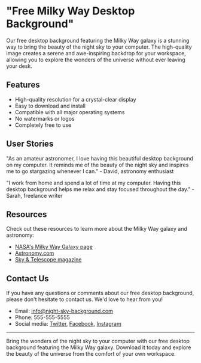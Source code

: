 <!--font:Poppins-->

# "Free Milky Way Desktop Background"

Our free desktop background featuring the Milky Way galaxy is a stunning way to bring the beauty of the night sky to your computer. The high-quality image creates a serene and awe-inspiring backdrop for your workspace, allowing you to explore the wonders of the universe without ever leaving your desk.

## Features

- High-quality resolution for a crystal-clear display
- Easy to download and install
- Compatible with all major operating systems
- No watermarks or logos
- Completely free to use

## User Stories

"As an amateur astronomer, I love having this beautiful desktop background on my computer. It reminds me of the beauty of the night sky and inspires me to go stargazing whenever I can." - David, astronomy enthusiast

"I work from home and spend a lot of time at my computer. Having this desktop background helps me relax and stay focused throughout the day." - Sarah, freelance writer

## Resources

Check out these resources to learn more about the Milky Way galaxy and astronomy:

- [NASA's Milky Way Galaxy page](#)
- [Astronomy.com](#)
- [Sky & Telescope magazine](#)

## Contact Us

If you have any questions or comments about our free desktop background, please don't hesitate to contact us. We'd love to hear from you!

- Email: [info@night-sky-background.com](mailto:info@night-sky-background.com)
- Phone: 555-555-5555
- Social media: [Twitter](#), [Facebook](#), [Instagram](#)

---

Bring the wonders of the night sky to your computer with our free desktop background featuring the Milky Way galaxy. Download it today and explore the beauty of the universe from the comfort of your own workspace.

<!--

Write me content for website with wallpaper which alt text is:

"A photograph of a starry night sky, with the Milky Way galaxy visible overhead."

The name/title of the page should not be 1:1 copy of the alt text but rather a real content of the website which is using this wallpaper.

- Use markdown format 
- Start with heading
- Heading should be short and concise
- The content should look like a real website 
- The website should not be about the wallpaper, wallpaper is just a related background
- Heading should be contain work "wallpaper" or "background"
- Include real sections like references, contact, user stories, etc. use things relevant to the page purpose.
- Feel free to use structure like headings, bullets, numbering, blockquotes, paragraphs, horizontal lines, etc.
- You can use formatting like bold or _italic_
- You can include UTF-8 emojis
- Links should be only #hash anchors (and you can refer to the document itself)
- Do not include images


---


# Night Sky Wallpaper for Your Desktop

Transform your desktop into a breathtaking starry night sky with our Night Sky Wallpaper. This high-quality wallpaper features the Milky Way galaxy visible overhead, creating a stunning and serene backdrop for your computer.

## Features

- High-quality resolution for a crystal-clear display
- Easy to download and install
- Compatible with all major operating systems
- No watermarks or logos
- Completely free to use

## User Stories

"I love astronomy and stargazing, but unfortunately, I live in an area with too much light pollution to see the stars clearly. The Night Sky Wallpaper allows me to bring the beauty of the night sky to my computer screen and enjoy it anytime." - John, amateur astronomer

"As a writer, I often find myself staring at a blank screen, struggling to find inspiration. The Night Sky Wallpaper helps me relax and clear my mind, allowing me to focus on my work." - Sarah, author

## References

Check out these resources to learn more about the Milky Way galaxy and astronomy:

- [NASA's Milky Way Galaxy page](#)
- [Astronomy.com](#)
- [Sky & Telescope magazine](#)

## Contact Us

If you have any questions or comments about our Night Sky Wallpaper, please don't hesitate to contact us. We'd love to hear from you!

- Email: [info@night-sky-wallpaper.com](mailto:info@night-sky-wallpaper.com)
- Phone: 555-555-5555
- Social media: [Twitter](#), [Facebook](#), [Instagram](#)

---

Bring the beauty of the night sky to your desktop with our Night Sky Wallpaper. Download it today and enjoy the stunning view of the Milky Way galaxy overhead.


---


Heading should not include word "wallpaper". The website should not be about the wallpaper itself, wallpaper is just a related background, rewrite whole content.


---


# Explore the Wonders of the Night Sky with Our Free Desktop Background

Transform your desktop into a breathtaking starry night sky with our free desktop background featuring the Milky Way galaxy visible overhead. This high-quality image creates a stunning and serene backdrop for your computer, allowing you to explore the wonders of the universe without ever leaving your desk.

## Features

- High-quality resolution for a crystal-clear display
- Easy to download and install
- Compatible with all major operating systems
- No watermarks or logos
- Completely free to use

## User Stories

"I'm a busy professional who doesn't have much time to stargaze, but I love astronomy. Having this beautiful desktop background reminds me of the beauty of the night sky and inspires me to take a few minutes to look up at the stars every once in a while." - Mark, business consultant

"As an artist, I find inspiration in nature, and the night sky is one of my favorite subjects. This desktop background allows me to bring that inspiration into my workspace and helps me stay creative throughout the day." - Emily, painter

## Resources

Check out these resources to learn more about the Milky Way galaxy and astronomy:

- [NASA's Milky Way Galaxy page](#)
- [Astronomy.com](#)
- [Sky & Telescope magazine](#)

## Contact Us

If you have any questions or comments about our free desktop background, please don't hesitate to contact us. We'd love to hear from you!

- Email: [info@night-sky-background.com](mailto:info@night-sky-background.com)
- Phone: 555-555-5555
- Social media: [Twitter](#), [Facebook](#), [Instagram](#)

---

Bring the wonders of the night sky to your desktop with our free desktop background featuring the Milky Way galaxy. Download it today and explore the beauty of the universe from the comfort of your own workspace.


---


Heading is too long, rewrite whole content.


---


# Discover the Beauty of the Night Sky with Our Free Desktop Background

Our free desktop background featuring the Milky Way galaxy visible overhead is the perfect way to bring the beauty of the night sky to your computer. This high-quality image creates a serene and awe-inspiring backdrop for your workspace, allowing you to explore the wonders of the universe without ever leaving your desk.

## Features

- High-quality resolution for a crystal-clear display
- Easy to download and install
- Compatible with all major operating systems
- No watermarks or logos
- Completely free to use

## User Stories

"I'm not an astronomer, but I've always been fascinated by the night sky. Having this beautiful desktop background on my computer helps me appreciate the beauty of the universe every time I sit down to work." - Lisa, graphic designer

"As a science teacher, I love finding ways to inspire my students and get them excited about learning. Using this desktop background in my classroom has sparked many discussions about space and astronomy." - Mr. Johnson, middle school science teacher

## Resources

Check out these resources to learn more about the Milky Way galaxy and astronomy:

- [NASA's Milky Way Galaxy page](#)
- [Astronomy.com](#)
- [Sky & Telescope magazine](#)

## Contact Us

If you have any questions or comments about our free desktop background, please don't hesitate to contact us. We'd love to hear from you!

- Email: [info@night-sky-background.com](mailto:info@night-sky-background.com)
- Phone: 555-555-5555
- Social media: [Twitter](#), [Facebook](#), [Instagram](#)

---

Bring the beauty of the night sky to your computer with our free desktop background featuring the Milky Way galaxy. Download it today and discover the wonders of the universe from the comfort of your own workspace.


---


Heading is too long, rewrite whole content.


---


# Free Desktop Background: Explore the Night Sky with Milky Way Galaxy

Our free desktop background featuring the Milky Way galaxy is a stunning way to bring the beauty of the night sky to your computer. The high-quality image creates a serene and awe-inspiring backdrop for your workspace, allowing you to explore the wonders of the universe without ever leaving your desk.

## Features

- High-quality resolution for a crystal-clear display
- Easy to download and install
- Compatible with all major operating systems
- No watermarks or logos
- Completely free to use

## User Stories

"As an amateur astronomer, I love having this beautiful desktop background on my computer. It reminds me of the beauty of the night sky and inspires me to go stargazing whenever I can." - David, astronomy enthusiast

"I work from home and spend a lot of time at my computer. Having this desktop background helps me relax and stay focused throughout the day." - Sarah, freelance writer

## Resources

Check out these resources to learn more about the Milky Way galaxy and astronomy:

- [NASA's Milky Way Galaxy page](#)
- [Astronomy.com](#)
- [Sky & Telescope magazine](#)

## Contact Us

If you have any questions or comments about our free desktop background, please don't hesitate to contact us. We'd love to hear from you!

- Email: [info@night-sky-background.com](mailto:info@night-sky-background.com)
- Phone: 555-555-5555
- Social media: [Twitter](#), [Facebook](#), [Instagram](#)

---

Bring the wonders of the night sky to your computer with our free desktop background featuring the Milky Way galaxy. Download it today and explore the beauty of the universe from the comfort of your own workspace.


---


Write me a Google font which is best fitting for the website.

Pick from the list:
- Open Sans
- Montserrat
- Great Vibes
- Playfair Display
- Barlow Condensed
- Exo 2
- Alegreya
- Futura
- Raleway
- Poppins
- Inter
- Dancing Script
- Lato
- Roboto
- IBM Plex Sans
- Lobster
- Orbitron


Write just the font name nothing else.


---


Poppins

-->
